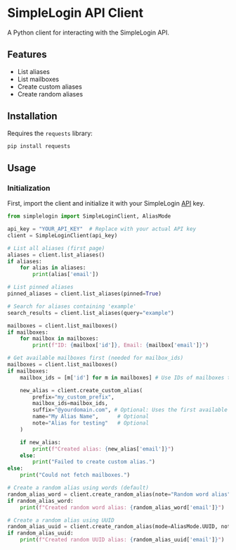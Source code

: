 # SimpleLogin API Client

A Python client for interacting with the SimpleLogin API.

## Features

*   List aliases
*   List mailboxes
*   Create custom aliases
*   Create random aliases

## Installation

Requires the `requests` library:

```bash
pip install requests
```

## Usage

### Initialization

First, import the client and initialize it with your SimpleLogin [API](https://app.simplelogin.io/dashboard/api_key) key.

````python
from simplelogin import SimpleLoginClient, AliasMode

api_key = "YOUR_API_KEY"  # Replace with your actual API key
client = SimpleLoginClient(api_key)

# List all aliases (first page)
aliases = client.list_aliases()
if aliases:
    for alias in aliases:
        print(alias['email'])

# List pinned aliases
pinned_aliases = client.list_aliases(pinned=True)

# Search for aliases containing 'example'
search_results = client.list_aliases(query="example")

mailboxes = client.list_mailboxes()
if mailboxes:
    for mailbox in mailboxes:
        print(f"ID: {mailbox['id']}, Email: {mailbox['email']}")

# Get available mailboxes first (needed for mailbox_ids)
mailboxes = client.list_mailboxes()
if mailboxes:
    mailbox_ids = [m['id'] for m in mailboxes] # Use IDs of mailboxes to receive emails

    new_alias = client.create_custom_alias(
        prefix="my_custom_prefix",
        mailbox_ids=mailbox_ids,
        suffix="@yourdomain.com", # Optional: Uses the first available suffix if None
        name="My Alias Name",      # Optional
        note="Alias for testing"   # Optional
    )

    if new_alias:
        print(f"Created alias: {new_alias['email']}")
    else:
        print("Failed to create custom alias.")
else:
    print("Could not fetch mailboxes.")

# Create a random alias using words (default)
random_alias_word = client.create_random_alias(note="Random word alias")
if random_alias_word:
    print(f"Created random word alias: {random_alias_word['email']}")

# Create a random alias using UUID
random_alias_uuid = client.create_random_alias(mode=AliasMode.UUID, note="Random UUID alias")
if random_alias_uuid:
    print(f"Created random UUID alias: {random_alias_uuid['email']}")
